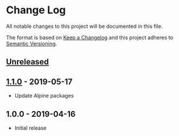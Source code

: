 # Change Log
All notable changes to this project will be documented in this file.

The format is based on [Keep a Changelog](http://keepachangelog.com/)
and this project adheres to [Semantic Versioning](http://semver.org/).

## [Unreleased]

## [1.1.0] - 2019-05-17
- Update Alpine packages

## 1.0.0 - 2019-04-16
- Initial release

[Unreleased]:  https://github.com/gmitirol/alpine38/compare/1.1.0...HEAD
[1.1.0]: https://github.com/gmitirol/alpine38/compare/1.0.0...1.1.0
